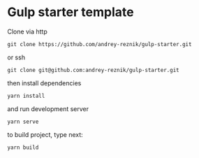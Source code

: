 # Gulp starter template
Clone via http
```shell
git clone https://github.com/andrey-reznik/gulp-starter.git
```
or ssh
```shell
git clone git@github.com:andrey-reznik/gulp-starter.git
```
then install dependencies
```shell
yarn install
```
and run development server
```shell
yarn serve
```

to build project, type next:
```shell
yarn build
```
